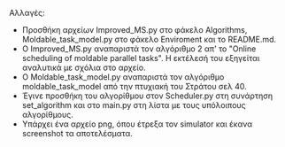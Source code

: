 Αλλαγές:
- Προσθήκη αρχείων Improved_MS.py στο φάκελο Algorithms, Moldable_task_model.py στο φάκελο Enviroment και το README.md.
- Ο Improved_MS.py αναπαριστά τον αλγόριθμο 2 απ' το "Online scheduling of moldable parallel tasks". Η εκτέλεσή του εξηγείται αναλυτικά με σχόλια στο αρχείο.
- Ο Moldable_task_model.py αναπαριστά τον αλγόριθμο moldable_task_model από την πτυχιακή του Στράτου σελ 40.
- Έγινε προσθήκη του αλγορίθμου στον Scheduler.py στη συνάρτηση set_algorithm και στο main.py στη λίστα με τους υπόλοιπους αλγορίθμους.
- Υπάρχει ένα αρχείο png, όπου έτρεξα τον simulator και έκανα screenshot τα αποτελέσματα.